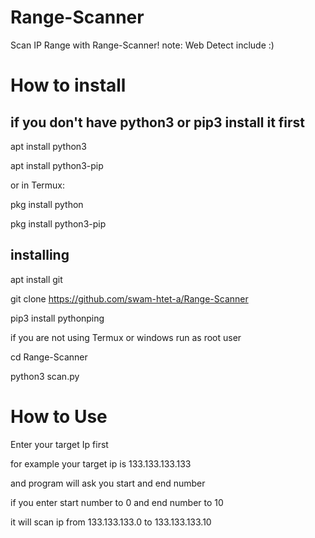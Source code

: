 # Range-Scanner
Scan IP Range with Range-Scanner! note: Web Detect include :)

# How to install 

## if you don't have python3 or pip3 install it first

apt install python3

apt install python3-pip

or in Termux:

pkg install python

pkg install python3-pip

## installing

apt install git

git clone https://github.com/swam-htet-a/Range-Scanner

pip3 install pythonping

if you are not using Termux or windows run as root user

cd Range-Scanner

python3 scan.py

# How to Use

Enter your target Ip first

for example your target ip is 133.133.133.133

and program will ask you start and end number

if you enter start number to 0 and end number to 10

it will scan ip from 133.133.133.0 to 133.133.133.10

